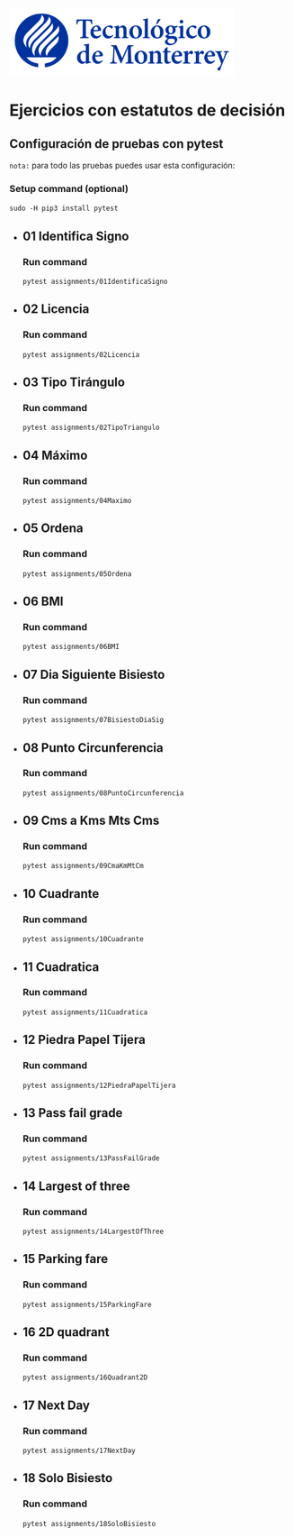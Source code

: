 ![Tec de Monterrey](images/logotecmty.png)
# Ejercicios con estatutos de decisión

## Configuración de pruebas con **pytest**

`nota:` para todo las pruebas puedes usar esta configuración:
### Setup command (optional)
```
sudo -H pip3 install pytest
```

- ## 01 Identifica Signo
    ### Run command
    ```
    pytest assignments/01IdentificaSigno
    ```

- ## 02 Licencia
    ### Run command
    ```
    pytest assignments/02Licencia
    ```

- ## 03 Tipo Tirángulo
    ### Run command
    ```
    pytest assignments/02TipoTriangulo
    ```

- ## 04 Máximo
    ### Run command
    ```
    pytest assignments/04Maximo
    ```

- ## 05 Ordena
    ### Run command
    ```
    pytest assignments/05Ordena
    ```

- ## 06 BMI
    ### Run command
    ```
    pytest assignments/06BMI
    ```

- ## 07 Dia Siguiente Bisiesto
    ### Run command
    ```
    pytest assignments/07BisiestoDiaSig
    ```


- ## 08 Punto Circunferencia
    ### Run command
    ```
    pytest assignments/08PuntoCircunferencia
    ```


- ## 09 Cms a Kms Mts Cms
    ### Run command
    ```
    pytest assignments/09CmaKmMtCm
    ```


- ## 10 Cuadrante
    ### Run command
    ```
    pytest assignments/10Cuadrante
    ```


- ## 11 Cuadratica
    ### Run command
    ```
    pytest assignments/11Cuadratica
    ```


- ## 12 Piedra Papel Tijera
    ### Run command
    ```
    pytest assignments/12PiedraPapelTijera
    ```


- ## 13 Pass fail grade
    ### Run command
    ```
    pytest assignments/13PassFailGrade
    ```


- ## 14 Largest of three
    ### Run command
    ```
    pytest assignments/14LargestOfThree
    ```


- ## 15 Parking fare
    ### Run command
    ```
    pytest assignments/15ParkingFare
    ```


- ## 16 2D quadrant
    ### Run command
    ```
    pytest assignments/16Quadrant2D
    ```


- ## 17 Next Day
    ### Run command
    ```
    pytest assignments/17NextDay
    ```


- ## 18 Solo Bisiesto
    ### Run command
    ```
    pytest assignments/18SoloBisiesto
    ```
